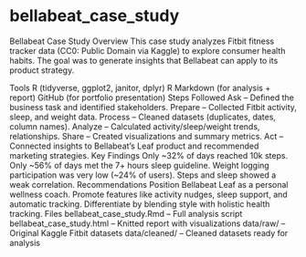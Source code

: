 # bellabeat_case_study

Bellabeat Case Study
Overview
This case study analyzes Fitbit fitness tracker data (CC0: Public Domain via Kaggle) to explore consumer health habits.
The goal was to generate insights that Bellabeat can apply to its product strategy.

Tools
R (tidyverse, ggplot2, janitor, dplyr)
R Markdown (for analysis + report)
GitHub (for portfolio presentation)
Steps Followed
Ask – Defined the business task and identified stakeholders.
Prepare – Collected Fitbit activity, sleep, and weight data.
Process – Cleaned datasets (duplicates, dates, column names).
Analyze – Calculated activity/sleep/weight trends, relationships.
Share – Created visualizations and summary metrics.
Act – Connected insights to Bellabeat’s Leaf product and recommended marketing strategies.
Key Findings
Only ~32% of days reached 10k steps.
Only ~56% of days met the 7+ hours sleep guideline.
Weight logging participation was very low (~24% of users).
Steps and sleep showed a weak correlation.
Recommendations
Position Bellabeat Leaf as a personal wellness coach.
Promote features like activity nudges, sleep support, and automatic tracking.
Differentiate by blending style with holistic health tracking.
Files
bellabeat_case_study.Rmd – Full analysis script
bellabeat_case_study.html – Knitted report with visualizations
data/raw/ – Original Kaggle Fitbit datasets
data/cleaned/ – Cleaned datasets ready for analysis
